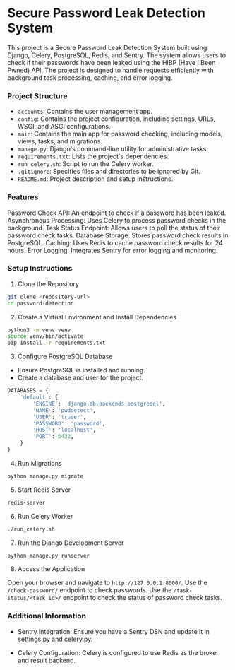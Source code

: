 # Secure Password Leak Detection System

This project is a Secure Password Leak Detection System built using Django, Celery, PostgreSQL, Redis, and Sentry. The system allows users to check if their passwords have been leaked using the HIBP (Have I Been Pwned) API. The project is designed to handle requests efficiently with background task processing, caching, and error logging.

### Project Structure

* `accounts`: Contains the user management app.
* `config`: Contains the project configuration, including settings, URLs, WSGI, and ASGI configurations.
* `main`: Contains the main app for password checking, including models, views, tasks, and migrations.
* `manage.py`: Django's command-line utility for administrative tasks.
* `requirements.txt`: Lists the project's dependencies.
* `run_celery.sh`: Script to run the Celery worker.
* `.gitignore`: Specifies files and directories to be ignored by Git.
* `README.md`: Project description and setup instructions.


### Features

Password Check API: An endpoint to check if a password has been leaked.
Asynchronous Processing: Uses Celery to process password checks in the background.
Task Status Endpoint: Allows users to poll the status of their password check tasks.
Database Storage: Stores password check results in PostgreSQL.
Caching: Uses Redis to cache password check results for 24 hours.
Error Logging: Integrates Sentry for error logging and monitoring.

### Setup Instructions

1. Clone the Repository
```bash
git clone <repository-url>
cd password-detection
```

2. Create a Virtual Environment and Install Dependencies
```bash
python3 -m venv venv
source venv/bin/activate
pip install -r requirements.txt
```

3. Configure PostgreSQL Database

- Ensure PostgreSQL is installed and running.
- Create a database and user for the project.

```python
DATABASES = {
    'default': {
        'ENGINE': 'django.db.backends.postgresql',
        'NAME': 'pwddetect',                      
        'USER': 'truser',
        'PASSWORD': 'password',
        'HOST': 'localhost',
        'PORT': 5432,
    }
}
```

4. Run Migrations
```bash
python manage.py migrate
```

5. Start Redis Server
```bash
redis-server
```

6. Run Celery Worker
```bash
./run_celery.sh
```

7. Run the Django Development Server
```bash
python manage.py runserver
```

8. Access the Application

Open your browser and navigate to 
`http://127.0.0.1:8000/`.
Use the `/check-password/` endpoint to check passwords.
Use the `/task-status/<task_id>/` endpoint to check the status of password check tasks.

### Additional Information

- Sentry Integration: Ensure you have a Sentry DSN and update it in settings.py and celery.py.

- Celery Configuration: Celery is configured to use Redis as the broker and result backend.